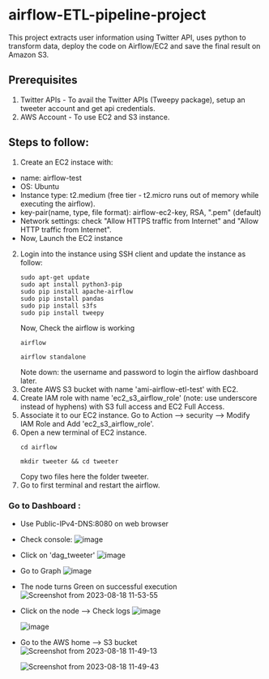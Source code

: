 # airflow-ETL-pipeline-project
This project extracts user information using Twitter API, uses python to transform data, deploy the code on Airflow/EC2 and save the final result on Amazon S3.

## Prerequisites
1. Twitter APIs - To avail the Twitter APIs (Tweepy package), setup an tweeter account and get api credentials.
2. AWS Account - To use EC2 and S3 instance.

## Steps to follow:
1. Create an EC2 instace with:
  - name: airflow-test
  - OS: Ubuntu
  - Instance type: t2.medium (free tier - t2.micro runs out of memory while executing the airflow).  
  - key-pair(name, type, file format): airflow-ec2-key, RSA, ".pem" (default)
  - Network settings: check "Allow HTTPS traffic from Internet" and "Allow HTTP traffic from Internet".
  - Now, Launch the EC2 instance
2. Login into the instance using SSH client and update the instance as follow:
    ```
    sudo apt-get update
    sudo apt install python3-pip
    sudo pip install apache-airflow
    sudo pip install pandas 
    sudo pip install s3fs
    sudo pip install tweepy
    ```
    Now, Check the airflow is working
    ```
    airflow
    ```
    ```
    airflow standalone
    ```
    Note down: the username and password to login the airflow dashboard later.
3. Create AWS S3 bucket with name 'ami-airflow-etl-test' with EC2.
4. Create IAM role with name 'ec2_s3_airflow_role' (note: use underscore instead of hyphens) with S3 full access and EC2 Full Access.
5. Associate it to our EC2 instance. Go to Action --> security --> Modify IAM Role and Add 'ec2_s3_airflow_role'.
6. Open a new terminal of EC2 instance.
    ```
    cd airflow
    ```
    ```
    mkdir tweeter && cd tweeter
    ```
    Copy two files here the folder tweeter.
7. Go to first terminal and restart the airflow.


### Go to Dashboard :
* Use Public-IPv4-DNS:8080 on web browser
* Check console:
  ![image](https://github.com/amishah137/airflow-ETL-pipeline-project/assets/11003645/3f409ef0-e0bf-46c4-9937-bacf9f67381e)

* Click on 'dag_tweeter'
  ![image](https://github.com/amishah137/airflow-ETL-pipeline-project/assets/11003645/a921d599-2687-42db-944e-bfe53faaa023)

* Go to Graph
  ![image](https://github.com/amishah137/airflow-ETL-pipeline-project/assets/11003645/a7559cba-5a16-4b98-8a6c-8d7ffa17977f)

* The node turns Green on successful execution
  ![Screenshot from 2023-08-18 11-53-55](https://github.com/amishah137/airflow-ETL-pipeline-project/assets/11003645/7833f30f-31ab-49dc-9823-77b4d3aa0aa6)

* Click on the node --> Check logs
  ![image](https://github.com/amishah137/airflow-ETL-pipeline-project/assets/11003645/3acb2fee-85da-446f-bbda-d4164eb5720f)

  ![image](https://github.com/amishah137/airflow-ETL-pipeline-project/assets/11003645/88715a63-8545-4366-98f8-05dcd548d195)

* Go to the AWS home --> S3 bucket
  ![Screenshot from 2023-08-18 11-49-13](https://github.com/amishah137/airflow-ETL-pipeline-project/assets/11003645/9057315d-d140-4151-9877-fde102fdcb48)

  ![Screenshot from 2023-08-18 11-49-43](https://github.com/amishah137/airflow-ETL-pipeline-project/assets/11003645/008253eb-13da-48d3-8270-8de50b02925b)
